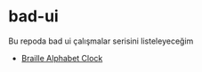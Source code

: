 # bad-ui

Bu repoda bad ui çalışmalar serisini listeleyeceğim

- [Braille Alphabet Clock](https://abdullahturkmen.github.io/bad-ui/braille-alphabet-clock/)
